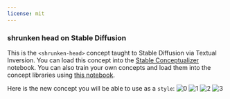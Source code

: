 ```yaml
---
license: mit
---
```

### shrunken head on Stable Diffusion
This is the `<shrunken-head>` concept taught to Stable Diffusion via Textual Inversion. You can load this concept into the [Stable Conceptualizer](https://colab.research.google.com/github/huggingface/notebooks/blob/main/diffusers/stable_conceptualizer_inference.ipynb) notebook. You can also train your own concepts and load them into the concept libraries using [this notebook](https://colab.research.google.com/github/huggingface/notebooks/blob/main/diffusers/sd_textual_inversion_training.ipynb).

Here is the new concept you will be able to use as a `style`:
![<shrunken-head> 0](https://huggingface.co/sd-concepts-library/shrunken-head/resolve/main/concept_images/1.jpeg)
![<shrunken-head> 1](https://huggingface.co/sd-concepts-library/shrunken-head/resolve/main/concept_images/2.jpeg)
![<shrunken-head> 2](https://huggingface.co/sd-concepts-library/shrunken-head/resolve/main/concept_images/3.jpeg)
![<shrunken-head> 3](https://huggingface.co/sd-concepts-library/shrunken-head/resolve/main/concept_images/0.jpeg)

